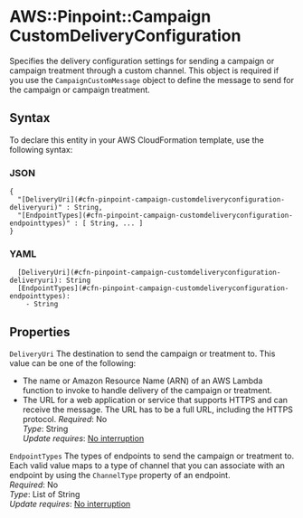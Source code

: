 # AWS::Pinpoint::Campaign CustomDeliveryConfiguration<a name="aws-properties-pinpoint-campaign-customdeliveryconfiguration"></a>

Specifies the delivery configuration settings for sending a campaign or campaign treatment through a custom channel\. This object is required if you use the `CampaignCustomMessage` object to define the message to send for the campaign or campaign treatment\.

## Syntax<a name="aws-properties-pinpoint-campaign-customdeliveryconfiguration-syntax"></a>

To declare this entity in your AWS CloudFormation template, use the following syntax:

### JSON<a name="aws-properties-pinpoint-campaign-customdeliveryconfiguration-syntax.json"></a>

```
{
  "[DeliveryUri](#cfn-pinpoint-campaign-customdeliveryconfiguration-deliveryuri)" : String,
  "[EndpointTypes](#cfn-pinpoint-campaign-customdeliveryconfiguration-endpointtypes)" : [ String, ... ]
}
```

### YAML<a name="aws-properties-pinpoint-campaign-customdeliveryconfiguration-syntax.yaml"></a>

```
  [DeliveryUri](#cfn-pinpoint-campaign-customdeliveryconfiguration-deliveryuri): String
  [EndpointTypes](#cfn-pinpoint-campaign-customdeliveryconfiguration-endpointtypes): 
    - String
```

## Properties<a name="aws-properties-pinpoint-campaign-customdeliveryconfiguration-properties"></a>

`DeliveryUri`  <a name="cfn-pinpoint-campaign-customdeliveryconfiguration-deliveryuri"></a>
The destination to send the campaign or treatment to\. This value can be one of the following:  
+ The name or Amazon Resource Name \(ARN\) of an AWS Lambda function to invoke to handle delivery of the campaign or treatment\.
+ The URL for a web application or service that supports HTTPS and can receive the message\. The URL has to be a full URL, including the HTTPS protocol\.
*Required*: No  
*Type*: String  
*Update requires*: [No interruption](https://docs.aws.amazon.com/AWSCloudFormation/latest/UserGuide/using-cfn-updating-stacks-update-behaviors.html#update-no-interrupt)

`EndpointTypes`  <a name="cfn-pinpoint-campaign-customdeliveryconfiguration-endpointtypes"></a>
The types of endpoints to send the campaign or treatment to\. Each valid value maps to a type of channel that you can associate with an endpoint by using the `ChannelType` property of an endpoint\.  
*Required*: No  
*Type*: List of String  
*Update requires*: [No interruption](https://docs.aws.amazon.com/AWSCloudFormation/latest/UserGuide/using-cfn-updating-stacks-update-behaviors.html#update-no-interrupt)